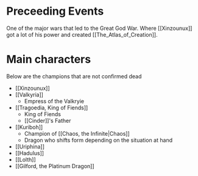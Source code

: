 # Preceeding Events
One of the major wars that led to the Great God War. Where [[Xinzounux]] got a lot of his power and created [[The_Atlas_of_Creation]]. 

# Main characters 
Below are the champions that are not confirmed dead

- [[Xinzounux]]
- [[Valkyria]]
	- Empress of the Valkryie
- [[Tragoedia, King of Fiends]]
	- King of Fiends
	- [[Cinder]]'s Father
- [[Kuriboh]]
	- Champion of [[Chaos, the Infinite|Chaos]]
	- Dragon who shifts form depending on the situation at hand
- [[Uriphina]]
- [[Hadulus]]
- [[Lolth]]
- [[Gilford, the Platinum Dragon]]
